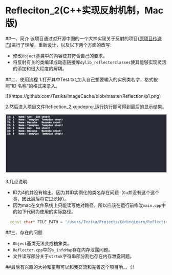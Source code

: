 # Refleciton_2(C++实现反射机制，Mac版)
##一、简介<a name="link"/><a name="dot"/>
该项目通过对开源中国的一个大神实现关于反射的项目([原项目传送门](http://www.oschina.net/code/snippet_230828_9913))进行了理解，重新设计，以及以下两个方面的改写:  
 * 修改`Object`基类中的内容使其符合自己的要求。
 * 将反射有关的类编译成动态链接库`dylib_reflectorclasses`使其能够实现灵活的添加和很大程度的解耦。

##二、使用流程
1.打开其中Test.txt,加入自己想要输入的实例类名字，格式按照"ID 名称“的格式来录入。  

<a name="pic"/>
![](https://github.com/Tezika/ImageCache/blob/master/Reflection/p1.png)  

2.然后进入项目文件Reflection_2.xcodeproj,运行执行即可得到最后的显示结果。  

![](https://github.com/Tezika/ImageCache/blob/master/Reflection/p2.png)

 3.几点说明: <a name="dot"/><a name="code"/>
 * ID为4的并没有输出，因为其ID实例化的类名存在问题（`Gu`并没有这个这个类，因此最后将它过滤掉）。
 * 因为mac在文件系统上只能读写绝对路径，所以应该在运行前修改`main.cpp`中的如下代码为使用的实际路径。
```cpp
  const char* FILE_PATH = "/Users/Tezika/Projects/CodingLearn/Reflection_2/Test.txt";
```
##三、存在的问题
  <a name="dot"/>
  * `Object`基类无法变成抽象类。
  * `Reflector.cpp`中的`s_infoMap`存在内存泄露问题。
  *  文件读写部分关于`strtok`字符串部分割也存在内存泄露问题。
 
##最后有兴趣的大神和童鞋可以和我交流和完善这个项目哟。。:)!
  




